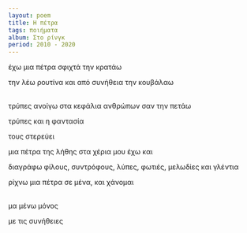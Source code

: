 ```yaml
---
layout: poem
title: Η πέτρα
tags: ποιήματα
album: Στο ρίνγκ
period: 2010 - 2020
---
```


έχω μια πέτρα σφιχτά την κρατάω

την λέω ρουτίνα και από συνήθεια την κουβάλαω

<!--more-->

<br/>
τρύπες ανοίγω στα κεφάλια ανθρώπων σαν την πετάω

τρύπες και η φαντασία

τους στερεύει

μια πέτρα της λήθης στα χέρια μου έχω και

διαγράφω φίλους, συντρόφους, λύπες, φωτιές, μελωδίες και γλέντια

ρίχνω μια πέτρα σε μένα, και χάνομαι

<br/>
μα μένω μόνος

με τις συνήθειες
